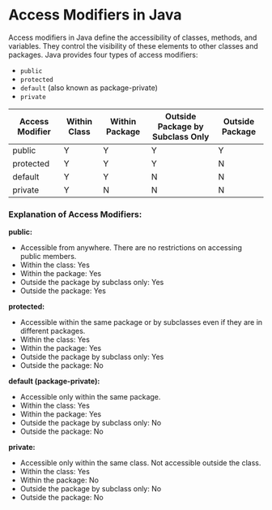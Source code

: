 # Access Modifiers in Java

Access modifiers in Java define the accessibility of classes, methods, and variables. They control the visibility of these elements to other classes and packages. Java provides four types of access modifiers:

- `public`
- `protected`
- `default` (also known as package-private)
- `private`

| Access Modifier | Within Class | Within Package | Outside Package by Subclass Only | Outside Package |
|-----------------|--------------|----------------|----------------------------------|-----------------|
| public          | Y            | Y              | Y                                | Y               |
| protected       | Y            | Y              | Y                                | N               |
| default         | Y            | Y              | N                                | N               |
| private         | Y            | N              | N                                | N               |

### Explanation of Access Modifiers:

**public:**
- Accessible from anywhere. There are no restrictions on accessing public members.
- Within the class: Yes
- Within the package: Yes
- Outside the package by subclass only: Yes
- Outside the package: Yes

**protected:**
- Accessible within the same package or by subclasses even if they are in different packages.
- Within the class: Yes
- Within the package: Yes
- Outside the package by subclass only: Yes
- Outside the package: No

**default (package-private):**
- Accessible only within the same package.
- Within the class: Yes
- Within the package: Yes
- Outside the package by subclass only: No
- Outside the package: No

**private:**
- Accessible only within the same class. Not accessible outside the class.
- Within the class: Yes
- Within the package: No
- Outside the package by subclass only: No
- Outside the package: No
